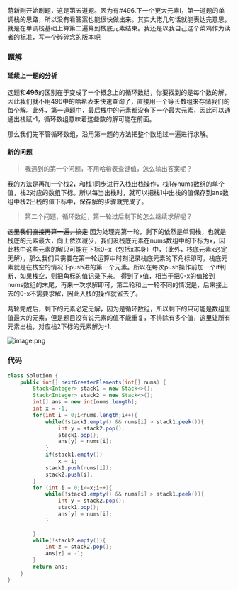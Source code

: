 萌新刚开始刷题，这是第五道题。因为有#496.下一个更大元素Ⅰ，第一道题的单调栈的思路，所以没有看答案也能很快做出来。其实大佬几句话就能表达完意思，就是在单调栈基础上算第二遍算到栈底元素结束。我还是以我自己这个菜鸡作为读者的标准，写一个碎碎念的版本吧
### 题解
#### 延续上一题的分析
这题和**496**的区别在于变成了一个概念上的循环数组，你要找到的是每个数的解，因此我们就不用496中的哈希表来快速查询了，直接用一个等长数组来存储我们的每个解。此外，第一道题中，最后栈中的元素都没有下一个最大元素，因此可以通通出栈赋-1，循环数组意味着这些数的解可能在前面。

那么我们先不管循环数组，沿用第一题的方法把整个数组过一遍进行求解。

#### 新的问题
> 我遇到的第一个问题，不用哈希表查键值，怎么输出答案呢？

我的方法是再加一个栈2，和栈1同步进行入栈出栈操作，栈1存nums数组的单个值，栈2对应的数组下标。所以每当出栈时，就可以把栈1中出栈的值保存到ans数组中栈2出栈的值下标中，保存解的步骤就完成了。

> 第二个问题，循环数组，第一轮过后剩下的怎么继续求解呢？

~~这里我们直接再算一遍，搞定~~
因为处理完第一轮，剩下的依然是单调栈，也就是栈底的元素最大，向上依次减少，我们设栈底元素在nums数组中的下标为x，因此栈中这些元素的解只可能在下标0~x（包括x本身）中，（此外，栈底元素x必定无解），那么我们只需要在第一轮运算中时刻记录栈底元素的下角标即可，栈底元素就是在栈空的情况下push进的第一个元素。所以在每次push操作前加一个if判断，如果栈空，则把角标的值记录下来。
得到了x值，相当于把0-x的值接到nums数组的末尾，再来一次求解即可，第二轮和上一轮不同的情况是，后来接上去的0-x不需要求解，因此入栈的操作就省去了。

两轮完成后，剩下的元素必定无解，因为是循环数组，所以剩下的只可能是数组里值最大的元素，但是题目没有说元素的值不能重复，不排除有多个值，这里让所有元素出栈，对应栈2下标的元素解为-1.

![image.png](https://pic.leetcode-cn.com/1604068520-VCGnsD-image.png)

### 代码
```Java
class Solution {
    public int[] nextGreaterElements(int[] nums) {
        Stack<Integer> stack1 = new Stack<>();
        Stack<Integer> stack2 = new Stack<>();
        int[] ans = new int[nums.length];
        int x = -1;
        for(int i = 0;i<nums.length;i++){
            while(!stack1.empty() && nums[i] > stack1.peek()){
                int y = stack2.pop();
                stack1.pop();
                ans[y] = nums[i];
            }
            if(stack1.empty())
                x = i;
            stack1.push(nums[i]);
            stack2.push(i);
        }
        for (int i = 0;i<=x;i++){
            while(!stack1.empty() && nums[i] > stack1.peek()){
                int y = stack2.pop();
                stack1.pop();
                ans[y] = nums[i];
            }
      
        }
        while(!stack2.empty()){
        	int z = stack2.pop();
        	ans[z] = -1;
        }
        return ans;
    }
}
```
